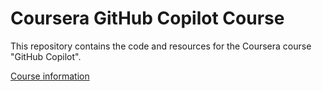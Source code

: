 # Coursera GitHub Copilot Course

This repository contains the code and resources for the Coursera course "GitHub Copilot".

[Course information](https://www.coursera.org/learn/introduction-to-github-copilot/home/info)
